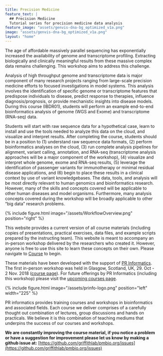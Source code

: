 ```yaml
---
title: Precision Medicine
feature_text: |
  ## Precision Medicine
  Tutorial series for precision medicine data analysis
feature_image: "assets/genvis-dna-bg_optimized_v1a.png"
image: "assets/genvis-dna-bg_optimized_v1a.png"
layout: "home"
---
```


The age of affordable  massively parallel sequencing has exponentially increased the availability of genome and transcriptome profiling. Extracting biologically and clinically meaningful results from these massive complex data remains challenging. This workshop aims to address this challenge.

Analysis of high throughput genome and transcriptome data is major component of many research projects ranging from large-scale precision medicine efforts to focused investigations in model systems. This analysis involves the identification of specific genome or transcriptome features that predispose individuals to disease, predict response to therapies, influence diagnosis/prognosis, or provide mechanistic insights into disease models. During this course (IBDR01), students will perform an example end-to-end bioinformatics analysis of genome (WGS and Exome) and transcriptome (RNA-seq) data.

Students will start with raw sequence data for a hypothetical case, learn to install and use the tools needed to analyze this data on the cloud, and visualize and interpret results. After completing the course, students should be in a position to (1) understand raw sequence data formats, (2) perform bioinformatics analyses on the cloud, (3) run complete analysis pipelines for alignment, variant calling, annotation, and RNA-seq (transcriptome analysis approaches will be a major component of the workshop), (4) visualize and interpret whole genome, exome and RNA-seq results, (5) leverage the identification of passenger variants for immunotherapy or minimal residual disease applications, and (6) begin to place these results in a clinical context by use of variant knowledgebases. The data, tools, and analysis will be most directly relevant to human genomics and bioinformatics research. However, many of the skills and concepts covered will be applicable to other human diseases and model organisms. Furthermore, many analysis concepts covered during the workshop will be broadly applicable to other “big data” research problems.

{% include figure.html image="/assets/WorkflowOverview.png" position="right" %}

This website provides a current version of all course materials (including copies of presentations, practical exercises, data files, and example scripts prepared by the instructing team). This website is meant to accompany an in-person workshop delivered by the researchers who created it. However, anyone is free to use this site to learn these concepts on their own. Please navigate to [Course](http://pmbio.org/course/) to begin.

These materials have been developed with the support of [PR Informatics](https://www.prinformatics.com/). The first in-person workshop was held in Glasgow, Scotland, UK, 29. Oct - 2 Nov. 2018 ([course page](https://www.prinformatics.com/course/introduction-to-bioinformatics-for-dna-and-rna-sequence-analysis-ibdr01/)). For future offerings by PR Informatics (including this workshop) please visit the [upcoming courses page](https://www.prinformatics.com/courses/).

{% include figure.html image="/assets/prinfo-logo.png" position="left" width="225" %}

PR informatics provides training courses and workshops in bioinformatics and associated fields. Each course we deliver comprises of a carefully thought out combination of lectures, group discussions and hands on practicals. We believe it is this combination of teaching mediums that underpins the success of our courses and workshops.

**We are constantly improving the course material, if you notice a problem or have a suggestion for improvement please let us know by making a github issue at:** [https://github.com/griffithlab/pmbio.org/issues](https://github.com/griffithlab/pmbio.org/issues)
